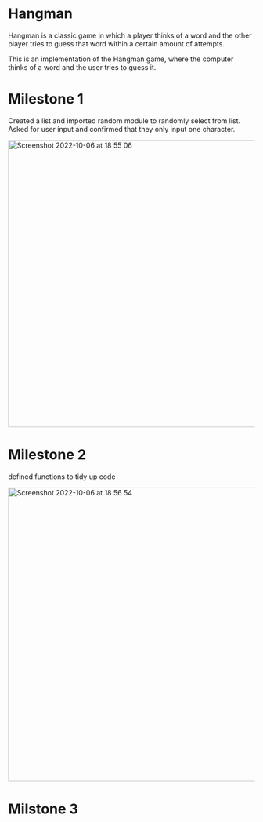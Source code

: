 # Hangman
Hangman is a classic game in which a player thinks of a word and the other player tries to guess that word within a certain amount of attempts.

This is an implementation of the Hangman game, where the computer thinks of a word and the user tries to guess it. 

# Milestone 1

Created a list and imported random module to randomly select from list. Asked for user input and confirmed that they only input one character.

<img width="585" alt="Screenshot 2022-10-06 at 18 55 06" src="https://user-images.githubusercontent.com/115017870/194384708-0be6e34a-0577-45fb-a33b-b6da64fadc8c.png">


# Milestone 2

defined functions to tidy up code

<img width="599" alt="Screenshot 2022-10-06 at 18 56 54" src="https://user-images.githubusercontent.com/115017870/194385022-37d817fe-4f1f-474c-803b-24ab98b3d42b.png">



# Milstone 3




